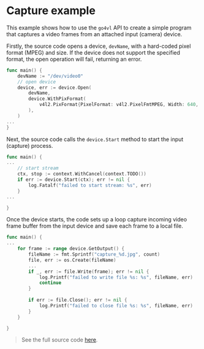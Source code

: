 # Capture example

This example shows how to use the `go4vl` API to create a simple program that captures a video frames from an attached input (camera) device.

Firstly, the source code opens a device, `devName`, with a hard-coded pixel format (MPEG) and size. If the device does not support 
the specified format, the open operation will fail, returning an error.

```go
func main() {
    devName := "/dev/video0"
	// open device
	device, err := device.Open(
		devName,
		device.WithPixFormat(
			v4l2.PixFormat{PixelFormat: v4l2.PixelFmtMPEG, Width: 640, Height: 480},
		),
	)
...
}
```

Next, the source code calls the `device.Start` method to start the input (capture) process.

```go
func main() {
...
	// start stream
	ctx, stop := context.WithCancel(context.TODO())
	if err := device.Start(ctx); err != nil {
		log.Fatalf("failed to start stream: %s", err)
	}
...

}
```

Once the device starts, the code sets up a loop capture incoming video frame buffer from the input device and save each 
frame to a local file.

```go
func main() {
...
	for frame := range device.GetOutput() {
		fileName := fmt.Sprintf("capture_%d.jpg", count)
		file, err := os.Create(fileName)
		...
		if _, err := file.Write(frame); err != nil {
			log.Printf("failed to write file %s: %s", fileName, err)
			continue
		}
		
		if err := file.Close(); err != nil {
			log.Printf("failed to close file %s: %s", fileName, err)
		}
	}

}
```

> See the full source code [here](capture0.go).